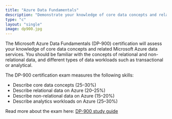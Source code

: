 ```yaml
---
title: "Azure Data Fundamentals"
description: "Demonstrate your knowledge of core data concepts and related Microsoft Azure data services"
type: "c"
layout: "single"
image: dp900.jpg
---
```

The Microsoft Azure Data Fundamentals (DP-900) certification will assess your knowledge of core data concepts and related Microsoft Azure data services. You should be familiar with the concepts of relational and non-relational data, and different types of data workloads such as transactional or analytical.

The DP-900 certification exam measures the following skills:
- Describe core data concepts (25–30%)
- Describe relational data on Azure (20–25%)
- Describe non-relational data on Azure (15–20%)
- Describe analytics workloads on Azure (25–30%)

Read more about the exam here: [DP-900 study guide](https://learn.microsoft.com/en-us/credentials/certifications/resources/study-guides/dp-900)
